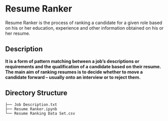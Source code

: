# Resume Ranker
 Resume Ranker is the process of ranking a candidate for a given role based on his or her education, experience and other information obtained on his or her resume.

## Description

**It is a form of pattern matching between a job’s descriptions or requirements and the qualification of a candidate based on their resume. The main aim of ranking resumes is to decide whether to move a candidate forward – usually onto an interview or to reject them.**

## Directory Structure

    
    ├── Job Description.txt                     
    ├── Resume Ranker.ipynb                     
    └── Resume Ranking Data Set.csv               
